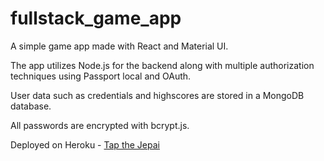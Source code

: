 # fullstack_game_app

A simple game app made with React and Material UI.

The app utilizes Node.js for the backend along with multiple authorization techniques using Passport local and OAuth.

User data such as credentials and highscores are stored in a MongoDB database.

All passwords are encrypted with bcrypt.js.

Deployed on Heroku - [Tap the Jepai](http://pats-tap-the-jepai.s3-website-ap-southeast-1.amazonaws.com/)
